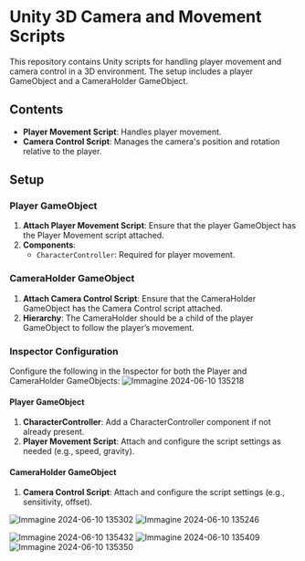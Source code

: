 # Unity 3D Camera and Movement Scripts

This repository contains Unity scripts for handling player movement and camera control in a 3D environment. The setup includes a player GameObject and a CameraHolder GameObject.

## Contents

- **Player Movement Script**: Handles player movement.
- **Camera Control Script**: Manages the camera's position and rotation relative to the player.

## Setup

### Player GameObject

1. **Attach Player Movement Script**: Ensure that the player GameObject has the Player Movement script attached.
2. **Components**:
   - `CharacterController`: Required for player movement.

### CameraHolder GameObject

1. **Attach Camera Control Script**: Ensure that the CameraHolder GameObject has the Camera Control script attached.
2. **Hierarchy**: The CameraHolder should be a child of the player GameObject to follow the player’s movement.

### Inspector Configuration

Configure the following in the Inspector for both the Player and CameraHolder GameObjects:
![Immagine 2024-06-10 135218](https://github.com/DeletedAccount2131/Unity-3D-Cam-and-Movement-Scripts/assets/170118559/280b0e08-b01a-4090-9a90-6d0925499adb)

#### Player GameObject

1. **CharacterController**: Add a CharacterController component if not already present.
2. **Player Movement Script**: Attach and configure the script settings as needed (e.g., speed, gravity).

#### CameraHolder GameObject

1. **Camera Control Script**: Attach and configure the script settings (e.g., sensitivity, offset).

  


![Immagine 2024-06-10 135302](https://github.com/DeletedAccount2131/Unity-3D-Cam-and-Movement-Scripts/assets/170118559/c459db92-6148-4df6-8d20-e86ae94eac71)
![Immagine 2024-06-10 135246](https://github.com/DeletedAccount2131/Unity-3D-Cam-and-Movement-Scripts/assets/170118559/f727c671-b047-4f37-b173-dfe667a90c41)





![Immagine 2024-06-10 135432](https://github.com/DeletedAccount2131/Unity-3D-Cam-and-Movement-Scripts/assets/170118559/a1dee670-4f67-4bc9-95ae-47fc8e185175)
![Immagine 2024-06-10 135409](https://github.com/DeletedAccount2131/Unity-3D-Cam-and-Movement-Scripts/assets/170118559/0330db89-a09f-4b42-b5d6-d43b610d19d1)
![Immagine 2024-06-10 135350](https://github.com/DeletedAccount2131/Unity-3D-Cam-and-Movement-Scripts/assets/170118559/d2b21771-3183-4e65-9ca8-59d1f18a6d4c)



